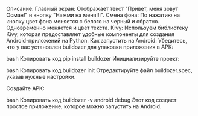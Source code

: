 Описание:
Главный экран: Отображает текст "Привет, меня зовут Осман!" и кнопку "Нажми на меня!!!".
Смена фона: По нажатию на кнопку цвет фона меняется с белого на черный и обратно. Одновременно меняется и цвет текста.
Kivy: Используем библиотеку Kivy, которая предоставляет удобные компоненты для создания Android-приложений на Python.
Как запустить на Android:
Убедитесь, что у вас установлен buildozer для упаковки приложения в APK:

bash
Копировать код
pip install buildozer
Инициализируйте проект:

bash
Копировать код
buildozer init
Отредактируйте файл buildozer.spec, указав нужные настройки.

Создайте APK:

bash
Копировать код
buildozer -v android debug
Этот код создаст простое приложение, которое можно запустить на Android.
